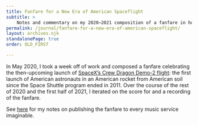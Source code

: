 ```yaml
---
title: Fanfare for a New Era of American Spaceflight
subtitle: >
    Notes and commentary on my 2020–2021 composition of a fanfare in honor of [the SpaceX Crew Dragon Demo-2](https://en.wikipedia.org/wiki/Crew_Dragon_Demo-2) flight.
permalink: /journal/fanfare-for-a-new-era-of-american-spaceflight/
layout: archives.njk
standalonePage: true
order: OLD_FIRST

---
```


In May 2020, I took a week off of work and composed a fanfare celebrating the then-upcoming launch of [SpaceX’s Crew Dragon Demo-2 flight](https://en.wikipedia.org/wiki/Crew_Dragon_Demo-2): the first launch of American astronauts in an American rocket from American soil since the Space Shuttle program ended in 2011. Over the course of the rest of 2020 and the first half of 2021, I iterated on the score for and a recording of the fanfare.

<div class='callout'>

See [here](/elsewhere/fanfare-for-a-new-era-of-american-spaceflight/) for my notes on publishing the fanfare to every music service imaginable.

</div>
